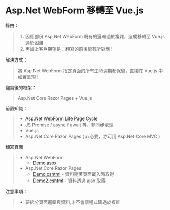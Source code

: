 # Asp.Net WebForm 移轉至 Vue.js

緣由：

> 1. 因應部份 Asp.Net WebForm 既有的邏輯過於複雜，造成移轉至 Vue.js 過於困難
> 1. 再加上客戶期望是：翻寫的前後能有所對應 !

解決方式：
> 將 Asp.Net WebForm 指定頁面的所有生命週期都保留，直接在 Vue.js 中如實呈現 !

翻寫後的框架：
> Asp.Net Core Razor Pages + Vue.js
 
前置知識：
> - [Asp.Net WebForm Life Page Cycle](https://learn.microsoft.com/en-us/previous-versions/aspnet/ms178472(v=vs.100)#life-cycle-events)
> - JS Promise / async / await 等，非同步處理
> - Vue.js
> - Asp.Net Core Razor Pages ( 非必要，亦可用 Asp.Net Core MVC )

翻寫頁面
> - Asp.Net WebForm
>   - [Demo.aspx](AspNetWebForm/Demo.aspx)
> - Asp.Net Core Razor Pages
>   - [Demo.cshtml](AspNetCoreRazorPages/Pages/Demo) - 資料隨著頁面載入時取得
>   - [Demo2.cshtml](AspNetCoreRazorPages/Pages/Demo2) - 資料透過 ajax 取得
  
注意事項：
> - 要拆分頁面邏輯與資料,才不會讓程式碼過於複雜
